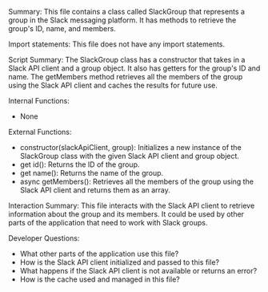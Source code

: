 Summary:
This file contains a class called SlackGroup that represents a group in the Slack messaging platform. It has methods to retrieve the group's ID, name, and members.

Import statements:
This file does not have any import statements.

Script Summary:
The SlackGroup class has a constructor that takes in a Slack API client and a group object. It also has getters for the group's ID and name. The getMembers method retrieves all the members of the group using the Slack API client and caches the results for future use.

Internal Functions:
- None

External Functions:
- constructor(slackApiClient, group): Initializes a new instance of the SlackGroup class with the given Slack API client and group object.
- get id(): Returns the ID of the group.
- get name(): Returns the name of the group.
- async getMembers(): Retrieves all the members of the group using the Slack API client and returns them as an array.

Interaction Summary:
This file interacts with the Slack API client to retrieve information about the group and its members. It could be used by other parts of the application that need to work with Slack groups.

Developer Questions:
- What other parts of the application use this file?
- How is the Slack API client initialized and passed to this file?
- What happens if the Slack API client is not available or returns an error?
- How is the cache used and managed in this file?
